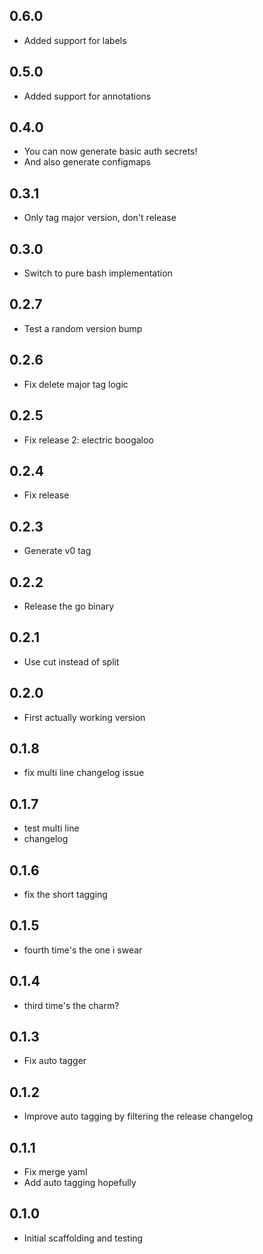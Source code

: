 ## 0.6.0

- Added support for labels

## 0.5.0

- Added support for annotations

## 0.4.0

- You can now generate basic auth secrets!
- And also generate configmaps

## 0.3.1

- Only tag major version, don't release

## 0.3.0

- Switch to pure bash implementation

## 0.2.7

- Test a random version bump

## 0.2.6

- Fix delete major tag logic

## 0.2.5

- Fix release 2: electric boogaloo

## 0.2.4

- Fix release

## 0.2.3

- Generate v0 tag

## 0.2.2

- Release the go binary

## 0.2.1

- Use cut instead of split

## 0.2.0

- First actually working version

## 0.1.8

- fix multi line changelog issue

## 0.1.7

- test multi line
- changelog

## 0.1.6

- fix the short tagging

## 0.1.5

- fourth time's the one i swear

## 0.1.4

- third time's the charm?

## 0.1.3

- Fix auto tagger

## 0.1.2

- Improve auto tagging by filtering the release changelog

## 0.1.1

- Fix merge yaml
- Add auto tagging hopefully

## 0.1.0

- Initial scaffolding and testing
